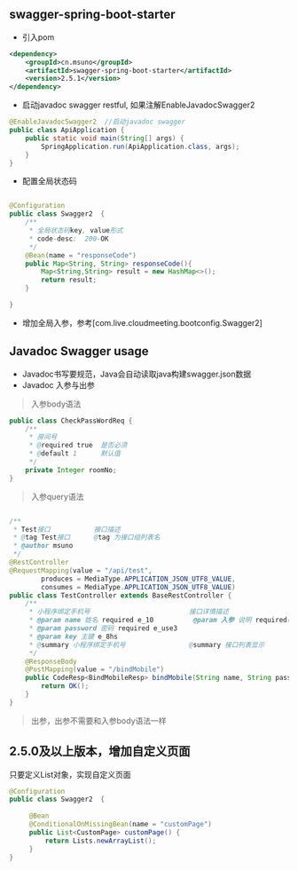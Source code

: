 ## swagger-spring-boot-starter

+ 引入pom
```xml
<dependency>
    <groupId>cn.msuno</groupId>
    <artifactId>swagger-spring-boot-starter</artifactId>
    <version>2.5.1</version>
</dependency>
```

+ 启动javadoc swagger restful, 如果注解EnableJavadocSwagger2
```java
@EnableJavadocSwagger2  //启动javadoc swagger
public class ApiApplication {
    public static void main(String[] args) {
        SpringApplication.run(ApiApplication.class, args);
    }
}
```

+ 配置全局状态码
```java

@Configuration
public class Swagger2  {
    /**
     * 全局状态码key, value形式
     * code-desc:  200-OK
     */
    @Bean(name = "responseCode")
    public Map<String, String> responseCode(){
        Map<String,String> result = new HashMap<>();
        return result;
    }
    
}
```

+ 增加全局入参，参考[com.live.cloudmeeting.bootconfig.Swagger2]

## Javadoc Swagger usage
+ Javadoc书写要规范，Java会自动读取java构建swagger.json数据
+ Javadoc 入参与出参
>入参body语法
```java
public class CheckPassWordReq {
    /**
     * 房间号
     * @required true  是否必须
     * @default 1      默认值
     */
    private Integer roomNo;
}
```
>入参query语法
```java

/**
 * Test接口           接口描述
 * @tag Test接口      @tag 为接口组列表名
 * @author msuno
 */
@RestController
@RequestMapping(value = "/api/test",
        produces = MediaType.APPLICATION_JSON_UTF8_VALUE,
        consumes = MediaType.APPLICATION_JSON_UTF8_VALUE)
public class TestController extends BaseRestController {
    /**
     * 小程序绑定手机号                         接口详情描述
     * @param name 姓名 required e_10          @param 入参 说明 required(有该字段必须参数) e_10(e_前缀为example，e_后面为列子)
     * @param password 密码 required e_use3
     * @param key 主键 e_8hs
     * @summary 小程序绑定手机号                @summary 接口列表显示
     */
    @ResponseBody
    @PostMapping(value = "/bindMobile")
    public CodeResp<BindMobileResp> bindMobile(String name, String password, String key) {
        return OK();
    }
}
```
>出参，出参不需要和入参body语法一样


## 2.5.0及以上版本，增加自定义页面
只要定义List<CustomPage>对象，实现自定义页面
```java
@Configuration
public class Swagger2  {
    
     @Bean
     @ConditionalOnMissingBean(name = "customPage")
     public List<CustomPage> customPage() {
         return Lists.newArrayList();
     }
}
```

